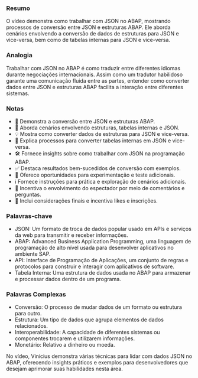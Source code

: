 ### Resumo

O vídeo demonstra como trabalhar com JSON no ABAP, mostrando processos de conversão entre JSON e estruturas ABAP. Ele aborda cenários envolvendo a conversão de dados de estruturas para JSON e vice-versa, bem como de tabelas internas para JSON e vice-versa.

### Analogia

Trabalhar com JSON no ABAP é como traduzir entre diferentes idiomas durante negociações internacionais. Assim como um tradutor habilidoso garante uma comunicação fluida entre as partes, entender como converter dados entre JSON e estruturas ABAP facilita a interação entre diferentes sistemas.

### Notas

- 🔄 Demonstra a conversão entre JSON e estruturas ABAP.
- 📝 Aborda cenários envolvendo estruturas, tabelas internas e JSON.
- 💡 Mostra como converter dados de estruturas para JSON e vice-versa.
- 🧩 Explica processos para converter tabelas internas em JSON e vice-versa.
- 🛠️ Fornece insights sobre como trabalhar com JSON na programação ABAP.
- ✅ Destaca resultados bem-sucedidos de conversão com exemplos.
- 🚀 Oferece oportunidades para experimentação e teste adicionais.
- ℹ️ Fornece instruções para prática e exploração de cenários adicionais.
- 💬 Incentiva o envolvimento do espectador por meio de comentários e perguntas.
- 🎵 Inclui considerações finais e incentiva likes e inscrições.

### Palavras-chave

- JSON: Um formato de troca de dados popular usado em APIs e serviços da web para transmitir e receber informações.
- ABAP: Advanced Business Application Programming, uma linguagem de programação de alto nível usada para desenvolver aplicativos no ambiente SAP.
- API: Interface de Programação de Aplicações, um conjunto de regras e protocolos para construir e interagir com aplicativos de software.
- Tabela Interna: Uma estrutura de dados usada no ABAP para armazenar e processar dados dentro de um programa.

### Palavras Complexas

- Conversão: O processo de mudar dados de um formato ou estrutura para outro.
- Estrutura: Um tipo de dados que agrupa elementos de dados relacionados.
- Interoperabilidade: A capacidade de diferentes sistemas ou componentes trocarem e utilizarem informações.
- Monetário: Relativo a dinheiro ou moeda.

No vídeo, Vinícius demonstra várias técnicas para lidar com dados JSON no ABAP, oferecendo insights práticos e exemplos para desenvolvedores que desejam aprimorar suas habilidades nesta área.
